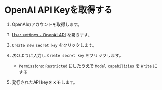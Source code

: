 # OpenAI API Keyを取得する

1. OpenAIのアカウントを取得します。

1. [User settings - OpenAI API](https://platform.openai.com/api-keys) を開きます。

1. `Create new secret key` をクリックします。

1. 次のように入力し `Create secret key` をクリックします。

   - `Permissions`: `Restricted` にしたうえで `Model capabilities` を `Write` にする

1. 発行されたAPI keyをメモします。
